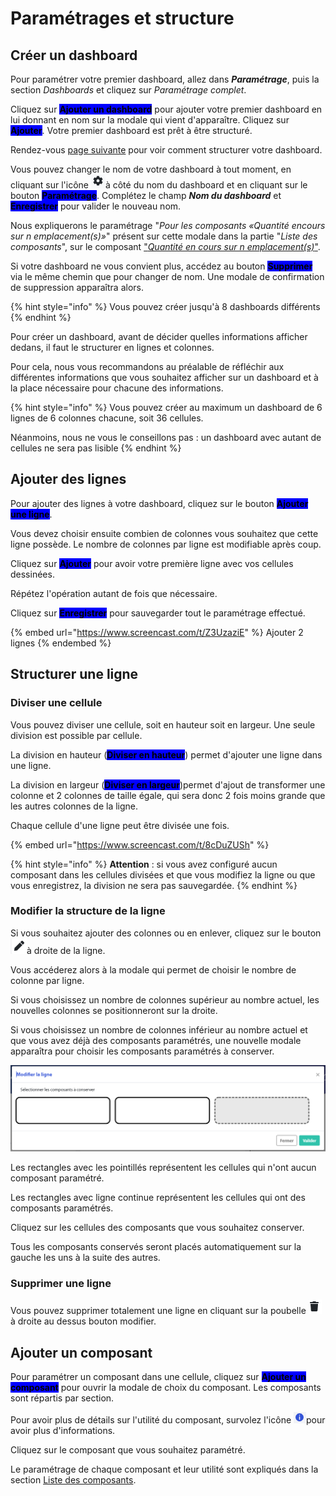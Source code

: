 # Paramétrages et structure

## Créer un dashboard

Pour paramétrer votre premier dashboard, allez dans _**Paramétrage**_, puis la section _Dashboards_ et cliquez sur _Paramétrage complet_.

Cliquez sur <mark style="background-color:blue;">**Ajouter un dashboard**</mark> pour ajouter votre premier dashboard en lui donnant en nom sur la modale qui vient d'apparaître. Cliquez sur <mark style="background-color:blue;">**Ajouter**</mark>. Votre premier dashboard est prêt à être structuré.&#x20;

Rendez-vous [page suivante](broken-reference) pour voir comment structurer votre dashboard.&#x20;

Vous pouvez changer le nom de votre dashboard à tout moment, en cliquant sur l'icône ![](<../.gitbook/assets/image (67).png>)à côté du nom du dashboard et en cliquant sur le bouton <mark style="background-color:blue;">**Paramétrage**</mark>. Complétez le champ _**Nom du dashboard**_ et <mark style="background-color:blue;">**Enregistrer**</mark> pour valider le nouveau nom.&#x20;

Nous expliquerons le paramétrage "_Pour les composants «Quantité encours sur n emplacement(s)»_" présent sur cette modale dans la partie "_Liste des composants_", sur le composant ["_Quantité en cours sur n emplacement(s)_"](liste-des-composants/tracabilite/quantite-en-cours-sur-n-emplacement-s.md).

Si votre dashboard ne vous convient plus, accédez au bouton <mark style="background-color:blue;">**Supprimer**</mark> via le même chemin que pour changer de nom. Une modale de confirmation de suppression apparaîtra alors.&#x20;

{% hint style="info" %}
Vous pouvez créer jusqu'à 8 dashboards différents
{% endhint %}

Pour créer un dashboard, avant de décider quelles informations afficher dedans, il faut le structurer en lignes et colonnes.&#x20;

Pour cela, nous vous recommandons au préalable de réfléchir aux différentes informations que vous souhaitez afficher sur un dashboard et à la place nécessaire pour chacune des informations.&#x20;

{% hint style="info" %}
Vous pouvez créer au maximum un dashboard de 6 lignes de 6 colonnes chacune, soit 36 cellules.

Néanmoins, nous ne vous le conseillons pas : un dashboard avec autant de cellules ne sera pas lisible
{% endhint %}

## Ajouter des lignes

Pour ajouter des lignes à votre dashboard, cliquez sur le bouton <mark style="background-color:blue;">**Ajouter une ligne**</mark>.&#x20;

Vous devez choisir ensuite combien de colonnes vous souhaitez que cette ligne possède. Le nombre de colonnes par ligne est modifiable après coup.&#x20;

Cliquez sur <mark style="background-color:blue;">**Ajouter**</mark> pour avoir votre première ligne avec vos cellules dessinées.&#x20;

Répétez l'opération autant de fois que nécessaire.&#x20;

Cliquez sur <mark style="background-color:blue;">**Enregistrer**</mark> pour sauvegarder tout le paramétrage effectué.&#x20;

{% embed url="https://www.screencast.com/t/Z3UzaziE" %}
Ajouter 2 lignes
{% endembed %}

## Structurer une ligne

### Diviser une cellule

Vous pouvez diviser une cellule, soit en hauteur soit en largeur. Une seule division est possible par cellule.&#x20;

La division en hauteur (<mark style="background-color:blue;">**Diviser en hauteur**</mark>) permet d'ajouter une ligne dans une ligne.

La division en largeur (<mark style="background-color:blue;">**Diviser en largeur**</mark>)permet d'ajout de transformer une colonne et 2 colonnes de taille égale, qui sera donc 2 fois moins grande que les autres colonnes de la ligne.&#x20;

Chaque cellule d'une ligne peut être divisée une fois.&#x20;

{% embed url="https://www.screencast.com/t/8cDuZUSh" %}

{% hint style="info" %}
**Attention** : si vous avez configuré aucun composant dans les cellules divisées et que vous modifiez la ligne ou que vous enregistrez, la division ne sera pas sauvegardée.&#x20;
{% endhint %}

### Modifier la structure de la ligne

Si vous souhaitez ajouter des colonnes ou en enlever, cliquez sur le bouton ![](<../.gitbook/assets/image (47).png>)à droite de la ligne.&#x20;

Vous accéderez alors à la modale qui permet de choisir le nombre de colonne par ligne.

Si vous choisissez un nombre de colonnes supérieur au nombre actuel, les nouvelles colonnes se positionneront sur la droite.&#x20;

Si vous choisissez un nombre de colonnes inférieur au nombre actuel et que vous avez déjà des composants paramétrés, une nouvelle modale apparaîtra pour choisir les composants paramétrés à conserver.&#x20;

![](<../.gitbook/assets/image (40).png>)

Les rectangles avec les pointillés représentent les cellules qui n'ont aucun composant paramétré.&#x20;

Les rectangles avec ligne continue représentent les cellules qui ont des composants paramétrés.

Cliquez sur les cellules des composants que vous souhaitez conserver.&#x20;

Tous les composants conservés seront placés automatiquement sur la gauche les uns à la suite des autres.&#x20;

### Supprimer une ligne

Vous pouvez supprimer totalement une ligne en cliquant sur la poubelle ![](<../.gitbook/assets/image (65).png>) à droite au dessus bouton modifier.&#x20;

## Ajouter un composant

Pour paramétrer un composant dans une cellule, cliquez sur <mark style="background-color:blue;">**Ajouter un composant**</mark> pour ouvrir la modale de choix du composant. Les composants sont répartis par section.

Pour avoir plus de détails sur l'utilité du composant, survolez l'icône ![](<../.gitbook/assets/image (68).png>)pour avoir plus d'informations.&#x20;

Cliquez sur le composant que vous souhaitez paramétré.

Le paramétrage de chaque composant et leur utilité sont expliqués dans la section [Liste des composants](liste-des-composants/).&#x20;
